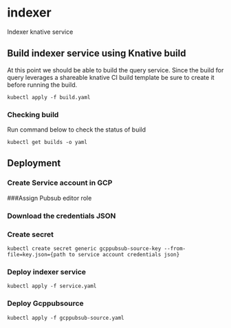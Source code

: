 # indexer
Indexer knative service

## Build indexer service using Knative build
At this point we should be able to build the query service. Since the build for query leverages a shareable knative CI build template be sure to create it before running the build.

```
kubectl apply -f build.yaml
```

### Checking build
Run command below to check the status of build

```
kubectl get builds -o yaml
```

## Deployment

### Create Service account in GCP 

###Assign Pubsub editor role

### Download the credentials JSON

### Create secret

```
kubectl create secret generic gcppubsub-source-key --from-file=key.json={path to service account credentials json}

```

### Deploy indexer service

```
kubectl apply -f service.yaml

```

### Deploy Gcppubsource


```
kubectl apply -f gcppubsub-source.yaml

```

